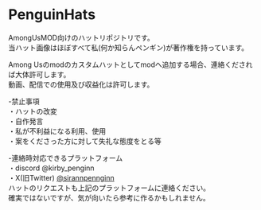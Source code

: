 # PenguinHats
AmongUsMOD向けのハットリポジトリです。  
当ハット画像はほぼすべて私(何か知らんペンギン)が著作権を持っています。

Among Usのmodのカスタムハットとしてmodへ追加する場合、連絡くだされば大体許可します。  
動画、配信での使用及び収益化は許可します。

-禁止事項  
・ハットの改変  
・自作発言  
・私が不利益になる利用、使用  
・案をくださった方に対して失礼な態度をとる等

-連絡時対応できるプラットフォーム  
・discord   @kirby_penginn  
・X(旧Twitter)   [@sirannpennginn](https://twitter.com/sirannpennginn)  
ハットのリクエストも上記のプラットフォームに連絡ください。  
確実ではないですが、気が向いたら参考に作るかもしれません。
